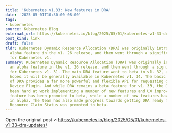 ```yaml
---
title: 'Kubernetes v1.33: New features in DRA'
date: '2025-05-01T10:30:00-08:00'
tags:
- kubernetes
source: Kubernetes Blog
external_url: https://kubernetes.io/blog/2025/05/01/kubernetes-v1-33-dra-updates/
post_kind: link
draft: false
tldr: Kubernetes Dynamic Resource Allocation (DRA) was originally introduced as an
  alpha feature in the v1. 26 release, and then went through a significant redesign
  for Kubernetes v1.
summary: Kubernetes Dynamic Resource Allocation (DRA) was originally introduced as
  an alpha feature in the v1. 26 release, and then went through a significant redesign
  for Kubernetes v1. 31. The main DRA feature went to beta in v1. 32, and the project
  hopes it will be generally available in Kubernetes v1. 34. The basic feature set
  of DRA provides a far more powerful and flexible API for requesting devices than
  Device Plugin. And while DRA remains a beta feature for v1. 33, the DRA team has
  been hard at work implementing a number of new features and UX improvements. One
  feature has been promoted to beta, while a number of new features have been added
  in alpha. The team has also made progress towards getting DRA ready for GA. Driver-owned
  Resource Claim Status was promoted to beta.
---
```

Open the original post ↗ https://kubernetes.io/blog/2025/05/01/kubernetes-v1-33-dra-updates/
